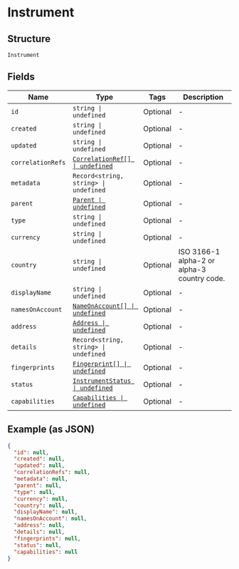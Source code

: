 
# Instrument

## Structure

`Instrument`

## Fields

| Name | Type | Tags | Description |
|  --- | --- | --- | --- |
| `id` | `string \| undefined` | Optional | - |
| `created` | `string \| undefined` | Optional | - |
| `updated` | `string \| undefined` | Optional | - |
| `correlationRefs` | [`CorrelationRef[] \| undefined`](../../doc/models/correlation-ref.md) | Optional | - |
| `metadata` | `Record<string, string> \| undefined` | Optional | - |
| `parent` | [`Parent \| undefined`](../../doc/models/parent.md) | Optional | - |
| `type` | `string \| undefined` | Optional | - |
| `currency` | `string \| undefined` | Optional | - |
| `country` | `string \| undefined` | Optional | ISO 3166-1 alpha-2 or alpha-3 country code. |
| `displayName` | `string \| undefined` | Optional | - |
| `namesOnAccount` | [`NameOnAccount[] \| undefined`](../../doc/models/name-on-account.md) | Optional | - |
| `address` | [`Address \| undefined`](../../doc/models/address.md) | Optional | - |
| `details` | `Record<string, string> \| undefined` | Optional | - |
| `fingerprints` | [`Fingerprint[] \| undefined`](../../doc/models/fingerprint.md) | Optional | - |
| `status` | [`InstrumentStatus \| undefined`](../../doc/models/instrument-status.md) | Optional | - |
| `capabilities` | [`Capabilities \| undefined`](../../doc/models/capabilities.md) | Optional | - |

## Example (as JSON)

```json
{
  "id": null,
  "created": null,
  "updated": null,
  "correlationRefs": null,
  "metadata": null,
  "parent": null,
  "type": null,
  "currency": null,
  "country": null,
  "displayName": null,
  "namesOnAccount": null,
  "address": null,
  "details": null,
  "fingerprints": null,
  "status": null,
  "capabilities": null
}
```

